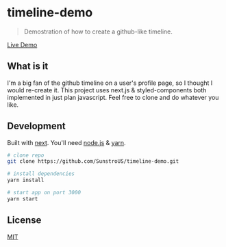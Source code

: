 # timeline-demo

> Demostration of how to create a github-like timeline.

[Live Demo](https://timeline-demo.vercel.app)

## What is it

I'm a big fan of the github timeline on a user's profile page, so I thought I would re-create it. This project uses next.js & styled-components both implemented in just plan javascript. Feel free to clone and do whatever you like.

## Development

Built with [next](https://nextjs.org/docs/getting-started). You'll need [node.js](http://nodejs.org/) & [yarn](https://yarnpkg.com/).

```bash
# clone repo
git clone https://github.com/SunstroUS/timeline-demo.git

# install dependencies
yarn install

# start app on port 3000
yarn start
```

## License

<a href="/LICENSE.md">MIT</a>
